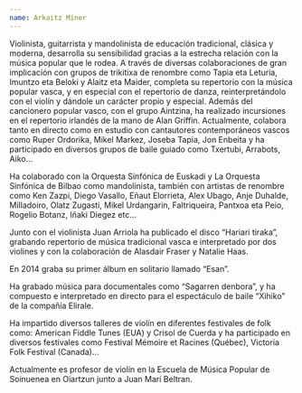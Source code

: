 ```yaml
---
name: Arkaitz Miner
---
```


Violinista, guitarrista y mandolinista de educación tradicional, clásica y moderna, desarrolla su sensibilidad gracias a la estrecha relación con la música popular que le rodea. A través de diversas colaboraciones de gran implicación con grupos de trikitixa de renombre como Tapia eta Leturia, Imuntzo eta Beloki y Alaitz eta Maider, completa su repertorio con la música popular vasca, y en especial con el repertorio de danza, reinterpretándolo con el violín y dándole un carácter propio y especial. Además del cancionero popular vasco, con el grupo Aintzina, ha realizado incursiones en el repertorio irlandés de la mano de Alan Griffin. Actualmente, colabora tanto en directo como en estudio con cantautores contemporáneos vascos como Ruper Ordorika, Mikel Markez, Joseba Tapia, Jon Enbeita y ha participado en diversos grupos de baile guiado como Txertubi, Arrabots, Aiko…

Ha colaborado con la Orquesta Sinfónica de Euskadi y La Orquesta Sinfónica de Bilbao como mandolinista, también con artistas de renombre como Ken Zazpi, Diego Vasallo, Eñaut Elorrieta, Alex Ubago, Anje Duhalde, Milladoiro, Olatz Zugasti, Mikel Urdangarin, Faltriqueira, Pantxoa eta Peio, Rogelio Botanz, Iñaki Diegez etc…

Junto con el violinista Juan Arriola ha publicado el disco “Hariari tiraka”, grabando repertorio de música tradicional vasca e interpretado por dos violines y con la colaboración de Alasdair Fraser y Natalie Haas.

En 2014 graba su primer álbum en solitario llamado “Esan”.

Ha grabado música para documentales como “Sagarren denbora”, y ha compuesto e interpretado en directo para el espectáculo de baile “Xihiko” de la compañía Elirale.

Ha impartido diversos talleres de violín en diferentes festivales de folk como: American Fiddle Tunes (EUA) y Crisol de Cuerda y ha participado en diversos festivales como Festival Mémoire et Racines (Québec), Victoria Folk Festival (Canada)…

Actualmente es profesor de violín en la Escuela de Música Popular de Soinuenea en Oiartzun junto a Juan Mari Beltran.
